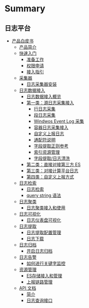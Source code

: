 # Summary

## 日志平台
* [产品白皮书]()
    * [产品简介](产品白皮书/intro/README.md)
    * [快速入门]()
        * [准备工作](产品白皮书/quickstart/prepare.md)
        * [权限申请](产品白皮书/quickstart/perm.md)
        * [接入指引](产品白皮书/quickstart/guideline_log.md)
    * [采集器]()
        * [日志采集器安装](产品白皮书/collectors/bkunifylogbeat.md)
    * [日志数据接入]()
        * [日志数据接入概览](产品白皮书/integrations-logs/logs_overview.md)
        * [第一类：源日志采集接入]()
            * [行日志采集](产品白皮书/integrations-logs/simple_log_collection.md)
            * [段日志采集](产品白皮书/integrations-logs/fullregex_log_collection.md)
            * [Windwos Event Log 采集](产品白皮书/integrations-logs/win_event_log_collection.md)
            * [容器日志采集接入](产品白皮书/integrations-logs/container_log_collection.md)
            * [自定义上报日志](产品白皮书/integrations-logs/push_log_collection.md)
            * [通配符说明](产品白皮书/integrations-logs/wildcard.md)
            * [字段提取正则参考](产品白皮书/integrations-logs/regex_example.md)
            * [索引资源管理](产品白皮书/integrations-logs/es_index_management.md)  
            * [字段提取/日志清洗](产品白皮书/integrations-logs/log_simple_format.md)
        * [第二类：直接对接第三方 ES](产品白皮书/integrations-logs/third_es.md)
        * [第三类：对接计算平台日志](产品白皮书/integrations-logs/bkdata.md)
        * [第四类：自定义上报方式](产品白皮书/integrations-logs/custom_log_push.md)
    * [日志检索]()
        * [日志检索](产品白皮书/data-visualization/query_log.md)
        * [query string 语法](产品白皮书/data-visualization/query_string.md)
    * [日志聚类]()
        * [日志聚类接入和使用](产品白皮书/data-visualization/log_reduce.md)
    * [日志可视化]()
        * [日志仪表盘可视化](产品白皮书/data-visualization/log_dashboard.md) 
    * [日志提取]()
        * [日志提取配置管理](产品白皮书/tools/log_download_manage.md)
        * [日志下载](产品白皮书/tools/log_download.md)
    * [日志归档]()
        * [开启日志归档](产品白皮书/tools/log_archive.md) 
    * [日志告警]()
        * [如何进行关键字监控](产品白皮书/alarm-configurations/keyword_monitor.md)
    * [资源管理]()
        * [ES存储接入和管理](产品白皮书/resource-management/es_management.md)
        * [上报链路管理](产品白皮书/resource-management/data_link_management.md)
    * [API 文档]()
        * [简介](7.0/API文档/bk_log/README.md)
        * [日志查询接口](7.0/API文档/bk_log/zh-hans/esquery_search.md)
